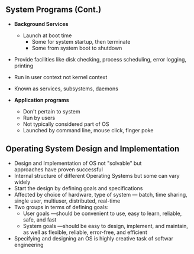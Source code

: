 ## System Programs (Cont.)
* **Background Services**
    * Launch at boot time
        * Some for system startup, then terminate
        * Some from system boot to shutdown
* Provide facilities like disk checking, process scheduling, error
logging, printing
* Run in user context not kernel context
* Known as services, subsystems, daemons

* **Application programs**
    * Don't pertain to system
    * Run by users
    * Not typically considered part of OS
    * Launched by command line, mouse click, finger poke

## Operating System Design and Implementation
* Design and Implementation of OS not "solvable" but  
approaches have proven successful
* Internal structure of different Operating Systems
but some
can vary widely
* Start the design by defining goals and specifications
* Affected by choice of hardware, type of system — batch, time sharing,
single user, multiuser, distributed, real-time
* Two groups in terms of defining goals:
    * User goals —should be convenient to use, easy to learn, reliable, safe, and fast
    * System goals —should be easy to design, implement, and maintain, as well as
flexible, reliable, error-free, and efficient
* Specifying and designing an OS is highly creative task of softwar
engineering